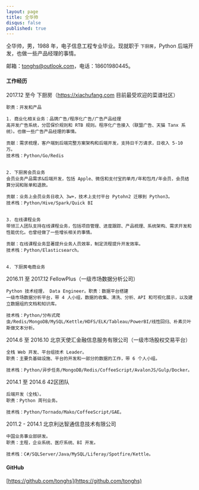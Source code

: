```yaml
---
layout: page
title: 仝华帅
disqus: false
published: true
---
```


仝华帅，男，1988 年，电子信息工程专业毕业。现就职于 `下厨房`，Python 后端开发，也做一些产品经理的事情。

邮箱：[tonghs@outlook.com](mailto:tonghs#outlook.com)，电话：18601980445。

####     
#### 工作经历

2017.12 至今 下厨房（https://xiachufang.com 目前最受欢迎的菜谱社区） 

    职责：开发和产品

    1. 商业化相关业务：品牌广告/程序化广告/广告产品经理
    高并发广告系统，分层保价规则和 RTB 规则。程序化广告接入（联盟广告、天猫 Tanx 系统）。也做一些广告产品经理的事情。
    
    贡献：需求梳理，客户端到后端完整方案架构和后端开发，支持日千万请求，日收入 5-10 万。
    技术栈：Python/Go/Redis
    
    
    2. 下厨房会员业务
    会员业务产品需求&后端开发，包括 Apple、微信和支付宝的单月/年和包月/年会员，会员结算分润和账单和退款。
    
    贡献：业务上会员业务日收入 3w+，技术上支付平台 Pytohn2 迁移到 Python3。
    技术栈：Python/Hive/Spark/Quick BI
    
    
    3. 在线课程业务
    带领三人团队支持在线课程业务，包括项目管理、进度跟踪、产品梳理、系统架构、需求开发和性能优化。也曾经做了一些增长相关的事情。
    
    贡献：在线课程业务显著提升业务人员效率，制定流程提升开发效率。
    技术栈：Python/Elasticsearch。
    
    
    4. 下厨房电商业务
    

2016.11 至 2017.12 FellowPlus（一级市场数据分析公司） 

    Python 技术经理， Data Engineer。职责：数据平台搭建
    一级市场数据分析平台，带 4 人小组，数据的收集、清洗、分析、API 和可视化展示，以及建立数据组的文档和知识库。
    
    技术栈：Python/分布式爬虫/Redis/MongoDB/MySQL/Kettle/HDFS/ELK/Tableau/PowerBI/线性回归、朴素贝叶斯做文本分析。
     

2014.6 至 2016.10 北京天使汇金融信息服务有限公司（一级市场股权交易平台）

    全栈 Web 开发、平台组技术 Leader。
    职责：主要负基础设施、平台的开发和一部分的数据的工作，带 6 个人小组。

    技术栈：Python/异步任务/MongoDB/Redis/CoffeeScript/AvalonJS/Gulp/Docker。

2014.1 至 2014.6 42区团队

	后端开发（全栈）。
    职责：Python 周刊业务。

    技术栈：Python/Tornado/Mako/CoffeeScript/GAE。
    

2011.2 - 2014.1 北京利达智通信息技术有限公司

    中国业务事业部研发。
    职责：主程，企业系统、医疗系统、BI 开发。

	技术栈：C#/SQLServer/Java/MySQL/Liferay/Spotfire/Kettle。

####    
#### GitHub
[https://github.com/tonghs](https://github.com/tonghs)

